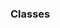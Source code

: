 ### Classes

<panel type="seamless" header="%%-----------------------------------------%%">
  <include src="./index.md#main" />
</panel>
